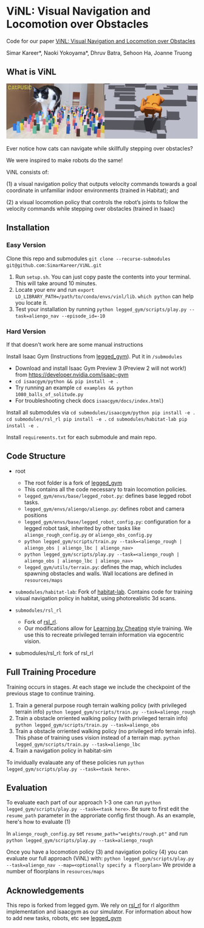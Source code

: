 # ViNL: Visual Navigation and Locomotion over Obstacles
Code for our paper [ViNL: Visual Navigation and Locomotion over Obstacles](https://arxiv.org/abs/2210.14791)

Simar Kareer*, Naoki Yokoyama*, Dhruv Batra, Sehoon Ha, Joanne Truong

## What is ViNL
![](resources/readme/CatAndMimic.png)

Ever notice how cats can navigate while skillfully stepping over obstacles?

We were inspired to make robots do the same!

ViNL consists of:

(1) a visual navigation policy that outputs velocity commands towards a goal coordinate in unfamiliar indoor environments (trained in Habitat);
and 

(2) a visual locomotion policy that controls the robot’s joints to follow the velocity commands while stepping over obstacles (trained in Isaac)

## Installation
### Easy Version
Clone this repo and submodules
`git clone --recurse-submodules git@github.com:SimarKareer/ViNL.git`

1. Run `setup.sh`.  You can just copy paste the contents into your terminal.  This will take around 10 minutes.
2. Locate your env and run `export LD_LIBRARY_PATH=/path/to/conda/envs/vinl/lib`.  `which python` can help you locate it.
3. Test your installation by running `python legged_gym/scripts/play.py --task=aliengo_nav --episode_id=-10`

### Hard Version
If that doesn't work here are some manual instructions

Install Isaac Gym (Instructions from [legged_gym](https://leggedrobotics.github.io/legged_gym/)).  Put it in `/submodules`
   - Download and install Isaac Gym Preview 3 (Preview 2 will not work!) from https://developer.nvidia.com/isaac-gym
   - `cd isaacgym/python && pip install -e .`
   - Try running an example `cd examples && python 1080_balls_of_solitude.py`
   - For troubleshooting check docs `isaacgym/docs/index.html`)

Install all submodules via 
`cd submodules/isaacgym/python pip install -e .`
`cd submodules/rsl_rl pip install -e .`
`cd submodules/habitat-lab pip install -e .`

Install `requirements.txt` for each submodule and main repo.
<!-- Put a set of models on google drive for evaluation -->

## Code Structure
- root
    - The root folder is a fork of [legged_gym](https://leggedrobotics.github.io/legged_gym/)
    - This contains all the code necessary to train locomotion policies.
    - `legged_gym/envs/base/legged_robot.py`: defines base legged robot tasks.
    - `legged_gym/envs/aliengo/aliengo.py`: defines robot and camera positions
    - `legged_gym/envs/base/legged_robot_config.py`: configuration for a legged robot task, inherited by other tasks like `aliengo_rough_config.py` or `aliengo_obs_config.py`
    - `python legged_gym/scripts/train.py --task=<aliengo_rough | aliengo_obs | aliengo_lbc | aliengo_nav>`
    - `python legged_gym/scripts/play.py --task=<aliengo_rough | aliengo_obs | aliengo_lbc | aliengo_nav>`
    - `legged_gym/utils/terrain.py`: defines the map, which includes spawning obstacles and walls.  Wall locations are defined in `resources/maps`
- `submodules/habitat-lab`: Fork of [habitat-lab](https://github.com/facebookresearch/habitat-lab).  Contains code for training visual navigation policy in habitat, using photorealistic 3d scans.
- `submodules/rsl_rl`
    - Fork of [rsl_rl](https://github.com/leggedrobotics/rsl_rl).
    - Our modifications allow for [Learning by Cheating](https://arxiv.org/abs/1912.12294) style training.  We use this to recreate privileged terrain information via egocentric vision.


- submodules/rsl_rl: fork of rsl_rl

## Full Training Procedure
Training occurs in stages.  At each stage we include the checkpoint of the previous stage to continue training.

1. Train a general purpose rough terrain walking policy (with privileged terrain info) `python legged_gym/scripts/train.py --task=aliengo_rough`
2. Train a obstacle orriented walking policy (with privileged terrain info) `python legged_gym/scripts/train.py --task=aliengo_obs`
3. Train a obstacle orriented walking policy (no privileged info terrain info).  This phase of training uses vision instead of a terrain map. `python legged_gym/scripts/train.py --task=aliengo_lbc`
4. Train a navigation policy in habitat-sim
<!-- Add link to checkpoint for each stage of training. -->

To invidually evalauate any of these policies run `python legged_gym/scripts/play.py --task=<task here>`.

## Evaluation
To evaluate each part of our approach 1-3 one can run `python legged_gym/scripts/play.py --task=<task here>`.  Be sure to first edit the `resume_path` parameter in the approriate config first though.  As an example, here's how to evaluate (1)

In `aliengo_rough_config.py` set `resume_path="weights/rough.pt"` and run `python legged_gym/scripts/play.py --task=aliengo_rough`

Once you have a locomotion policy (3) and navigation policy (4) you can evaluate our full approach (ViNL) with:
`python legged_gym/scripts/play.py --task=aliengo_nav --map=<optionally specify a floorplan>`
We provide a number of floorplans in `resources/maps`

## Acknowledgements
This repo is forked from legged gym.  We rely on [rsl_rl](https://github.com/leggedrobotics/rsl_rl) for rl algorithm implementation and isaacgym as our simulator.  For information about how to add new tasks, robots, etc see [legged_gym](https://leggedrobotics.github.io/legged_gym/)
<!-- 
# Isaac Gym Environments for Legged Robots #
This repository provides the environment used to train ANYmal (and other robots) to walk on rough terrain using NVIDIA's Isaac Gym.
It includes all components needed for sim-to-real transfer: actuator network, friction & mass randomization, noisy observations and random pushes during training.  
**Maintainer**: Nikita Rudin  
**Affiliation**: Robotic Systems Lab, ETH Zurich  
**Contact**: rudinn@ethz.ch  

### Useful Links ###
Project website: https://leggedrobotics.github.io/legged_gym/
Paper: https://arxiv.org/abs/2109.11978

### Installation ###
1. Create a new python virtual env with python 3.6, 3.7 or 3.8 (3.8 recommended)
2. Install pytorch 1.10 with cuda-11.3:
    - `pip3 install torch==1.10.0+cu113 torchvision==0.11.1+cu113 torchaudio==0.10.0+cu113 -f https://download.pytorch.org/whl/cu113/torch_stable.html`
3. Install Isaac Gym
   - Download and install Isaac Gym Preview 3 (Preview 2 will not work!) from https://developer.nvidia.com/isaac-gym
   - `cd isaacgym/python && pip install -e .`
   - Try running an example `cd examples && python 1080_balls_of_solitude.py`
   - For troubleshooting check docs `isaacgym/docs/index.html`)
4. Install rsl_rl (PPO implementation)
   - Clone https://github.com/leggedrobotics/rsl_rl
   -  `cd rsl_rl && pip install -e .` 
5. Install legged_gym
    - Clone this repository
   - `cd legged_gym && pip install -e .`

### CODE STRUCTURE ###
1. Each environment is defined by an env file (`legged_robot.py`) and a config file (`legged_robot_config.py`). The config file contains two classes: one conatianing all the environment parameters (`LeggedRobotCfg`) and one for the training parameters (`LeggedRobotCfgPPo`).  
2. Both env and config classes use inheritance.  
3. Each non-zero reward scale specified in `cfg` will add a function with a corresponding name to the list of elements which will be summed to get the total reward.  
4. Tasks must be registered using `task_registry.register(name, EnvClass, EnvConfig, TrainConfig)`. This is done in `envs/__init__.py`, but can also be done from outside of this repository.  

### Usage ###
1. Train:  
  ```python issacgym_anymal/scripts/train.py --task=anymal_c_flat```
    -  To run on CPU add following arguments: `--sim_device=cpu`, `--rl_device=cpu` (sim on CPU and rl on GPU is possible).
    -  To run headless (no rendering) add `--headless`.
    - **Important**: To improve performance, once the training starts press `v` to stop the rendering. You can then enable it later to check the progress.
    - The trained policy is saved in `issacgym_anymal/logs/<experiment_name>/<date_time>_<run_name>/model_<iteration>.pt`. Where `<experiment_name>` and `<run_name>` are defined in the train config.
    -  The following command line arguments override the values set in the config files:
     - --task TASK: Task name.
     - --resume:   Resume training from a checkpoint
     - --experiment_name EXPERIMENT_NAME: Name of the experiment to run or load.
     - --run_name RUN_NAME:  Name of the run.
     - --load_run LOAD_RUN:   Name of the run to load when resume=True. If -1: will load the last run.
     - --checkpoint CHECKPOINT:  Saved model checkpoint number. If -1: will load the last checkpoint.
     - --num_envs NUM_ENVS:  Number of environments to create.
     - --seed SEED:  Random seed.
     - --max_iterations MAX_ITERATIONS:  Maximum number of training iterations.
2. Play a trained policy:  
```python issacgym_anymal/scripts/play.py --task=anymal_c_flat```
    - By default the loaded policy is the last model of the last run of the experiment folder.
    - Other runs/model iteration can be selected by setting `load_run` and `checkpoint` in the train config.

### Adding a new environment ###
The base environment `legged_robot` implements a rough terrain locomotion task. The corresponding cfg does not specify a robot asset (URDF/ MJCF) and no reward scales. 

1. Add a new folder to `envs/` with `'<your_env>_config.py`, which inherit from an existing environment cfgs  
2. If adding a new robot:
    - Add the corresponding assets to `resourses/`.
    - In `cfg` set the asset path, define body names, default_joint_positions and PD gains. Specify the desired `train_cfg` and the name of the environment (python class).
    - In `train_cfg` set `experiment_name` and `run_name`
3. (If needed) implement your environment in <your_env>.py, inherit from an existing environment, overwrite the desired functions and/or add your reward functions.
4. Register your env in `isaacgym_anymal/envs/__init__.py`.
5. Modify/Tune other parameters in your `cfg`, `cfg_train` as needed. To remove a reward set its scale to zero. Do not modify parameters of other envs!


### Troubleshooting ###
1. If you get the following error: `ImportError: libpython3.8m.so.1.0: cannot open shared object file: No such file or directory`, do: `sudo apt install libpython3.8`

### Known Issues ###
1. The contact forces reported by `net_contact_force_tensor` are unreliable when simulating on GPU with a triangle mesh terrain. A workaround is to use force sensors, but the force are propagated through the sensors of consecutive bodies resulting in an undesireable behaviour. However, for a legged robot it is possible to add sensors to the feet/end effector only and get the expected results. When using the force sensors make sure to exclude gravity from trhe reported forces with `sensor_options.enable_forward_dynamics_forces`. Example:
```
    sensor_pose = gymapi.Transform()
    for name in feet_names:
        sensor_options = gymapi.ForceSensorProperties()
        sensor_options.enable_forward_dynamics_forces = False # for example gravity
        sensor_options.enable_constraint_solver_forces = True # for example contacts
        sensor_options.use_world_frame = True # report forces in world frame (easier to get vertical components)
        index = self.gym.find_asset_rigid_body_index(robot_asset, name)
        self.gym.create_asset_force_sensor(robot_asset, index, sensor_pose, sensor_options)
    (...)

    sensor_tensor = self.gym.acquire_force_sensor_tensor(self.sim)
    self.gym.refresh_force_sensor_tensor(self.sim)
    force_sensor_readings = gymtorch.wrap_tensor(sensor_tensor)
    self.sensor_forces = force_sensor_readings.view(self.num_envs, 4, 6)[..., :3]
    (...)

    self.gym.refresh_force_sensor_tensor(self.sim)
    contact = self.sensor_forces[:, :, 2] > 1.
``` -->